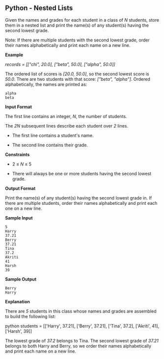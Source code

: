 ## Python - Nested Lists

Given the names and grades for each student in a class of *N* students, store them in a nested list and print the name(s) of any student(s) having the second lowest grade.

Note: If there are multiple students with the second lowest grade, order their names alphabetically and print each name on a new line.

**Example**

*records = [["chi", 20.0], ["beta", 50.0], ["alpha", 50.0]]*

The ordered list of scores is *[20.0, 50.0]*, so the second lowest score is *50.0*. There are two students with that score: *["beta", "alpha"]*. Ordered alphabetically, the names are printed as:

```
alpha
beta
```

**Input Format**

The first line contains an integer, *N*, the number of students.

The *2N* subsequent lines describe each student over *2* lines.

* The first line contains a student's name.

* The second line contains their grade. 

**Constraints**

* 2 ≤ *N* ≤ 5

* There will always be one or more students having the second lowest grade. 

**Output Format**

Print the name(s) of any student(s) having the second lowest grade in. If there are multiple students, order their names alphabetically and print each one on a new line.

**Sample Input**

```
5
Harry
37.21
Berry
37.21
Tina
37.2
Akriti
41
Harsh
39
```

**Sample Output**

```
Berry
Harry
```

**Explanation**

There are *5* students in this class whose names and grades are assembled to build the following list:

python students = [['Harry', 37.21], ['Berry', 37.21], ['Tina', 37.2], ['Akriti', 41], ['Harsh', 39]]

The lowest grade of *37.2* belongs to Tina. The second lowest grade of *37.21* belongs to both Harry and Berry, so we order their names alphabetically and print each name on a new line.